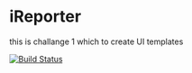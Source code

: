 # iReporter
this is challange 1 which to create UI templates

[![Build Status](https://travis-ci.org/antonnifo/iReporter.svg?branch=patch-comment-162297565)](https://travis-ci.org/antonnifo/iReporter)
